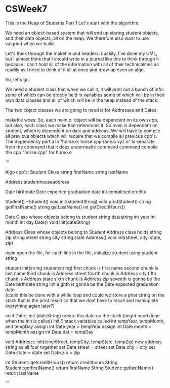 # CSWeek7
This is the Heap of Students Part 1
Let's start with the algorithm. 

We need an object-based system that will end up storing student objects, and their data objects, all on the heap. We therefore also want to use valgrind when we build. 

Let's think through the makefile and headers. Luckily, I've done my UML, but I almost think that I should write in a journal like this to think through it because I can't hold all of the information with all of their technicalities as readily as I need to think of it all at once and draw up even an algo. 

So, let's go. 

We need a student class that when we call it, it will print out a bunch of info:
some of which can be drectly held in variables 
some of which will be in their own data classes
and all of which will be in the heap instead of the stack. 

The two object classes we are going to need is for Addresses and Dates 

makefile woes: 
So, each main.o: object will be dependent on its own cpp, but also, each class we make that references it. So main is dependent on student, which is dependent on date and address. We will have to compile all previous objects which will require that we compile all previous cpp's. The dependency part a la "horse.o: horse.cpp race.o xyz.o" is separate from the command that it does underneath: command command compile the cpp "horse.cpp" for horse.o 

'''

Algo cpp's: 
Student Class
string firstName
string lastName

Address studenthouseaddress

Date birthdate
Date expected graduation date 
int completed credits

Student()
~Student()
void init(studentString)
void printStudent()
string getFirstName()
string getLastName()
int getCreditHours()

Date Class whose objects belong to student
string datestring 
int year
int month
int day
Date()
void init(dateString)

Address Class whose objects belong to Student
Address class holds
string zip 
string street
string city
string state
Address()
void init(street, city, state, zip)


main
open the file, 
for each line in the file,
initialize student using student string 

student init(string studentstring) 
    first chunk is first name
    second chunk is last name
    third chunk is Address street
    fourth chunk is Address city 
    fifth chunk is Address state
    sixth chunk is Address zip 
    seventh is gonna be the Date birthdate string init
    eighth is gonna be the Date expected graduation date  
(could this be done with a while loop and could we store a phat string on the stack that is the print result so that we dont have to recall and maniuplate everything agian later?)

void Date:: init (dateString) 
    create this date on the stack (might need done when the init is called)
    init 3 stack variables called int tempYear, tempMonth, and tempDay
    assign int Date.year = tempYear
    assign int Date.month = tempMonth
    assign int Date.dat = tempDay 

void Address:: init(tempStreet, tempCity, tempState, tempZip)
    new address string as all four together
    set Date.street = street
    set Date.city = city
    set Date.state = state
    set Date.zip = zip 

int Student::getcreditHours()
    return credithours
String Student::getfirstName()
    return firstName
String Student::getlastName()
    return lastName


'''
